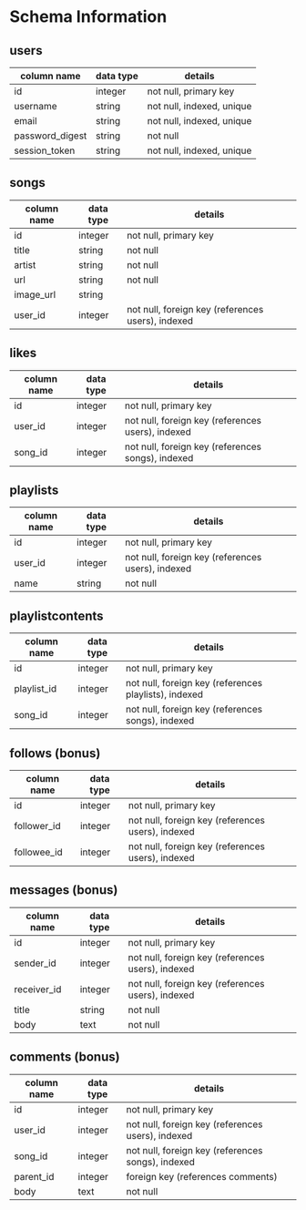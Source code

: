 # Schema Information

## users
column name     | data type | details
----------------|-----------|-----------------------
id              | integer   | not null, primary key
username        | string    | not null, indexed, unique
email           | string    | not null, indexed, unique
password_digest | string    | not null
session_token   | string    | not null, indexed, unique

## songs
column name | data type | details
------------|-----------|-----------------------
id          | integer   | not null, primary key
title       | string    | not null
artist      | string    | not null
url         | string    | not null
image_url   | string    |
user_id     | integer   | not null, foreign key (references users), indexed

## likes
column name | data type | details
------------|-----------|-----------------------
id          | integer   | not null, primary key
user_id     | integer   | not null, foreign key (references users), indexed
song_id     | integer   | not null, foreign key (references songs), indexed

## playlists
column name | data type | details
------------|-----------|-----------------------
id          | integer   | not null, primary key
user_id     | integer   | not null, foreign key (references users), indexed
name        | string    | not null

## playlistcontents
column name | data type | details
------------|-----------|-----------------------
id          | integer   | not null, primary key
playlist_id | integer   | not null, foreign key (references playlists), indexed
song_id     | integer   | not null, foreign key (references songs), indexed

## follows (bonus)
column name | data type | details
------------|-----------|-----------------------
id          | integer   | not null, primary key
follower_id | integer   | not null, foreign key (references users), indexed
followee_id | integer   | not null, foreign key (references users), indexed

## messages (bonus)
column name | data type | details
------------|-----------|-----------------------
id          | integer   | not null, primary key
sender_id   | integer   | not null, foreign key (references users), indexed
receiver_id | integer   | not null, foreign key (references users), indexed
title       | string    | not null
body        | text      | not null

## comments (bonus)

column name | data type | details
------------|-----------|-----------------------
id          | integer   | not null, primary key
user_id     | integer   | not null, foreign key (references users), indexed
song_id     | integer   | not null, foreign key (references songs), indexed
parent_id   | integer   | foreign key (references comments)
body        | text      | not null
